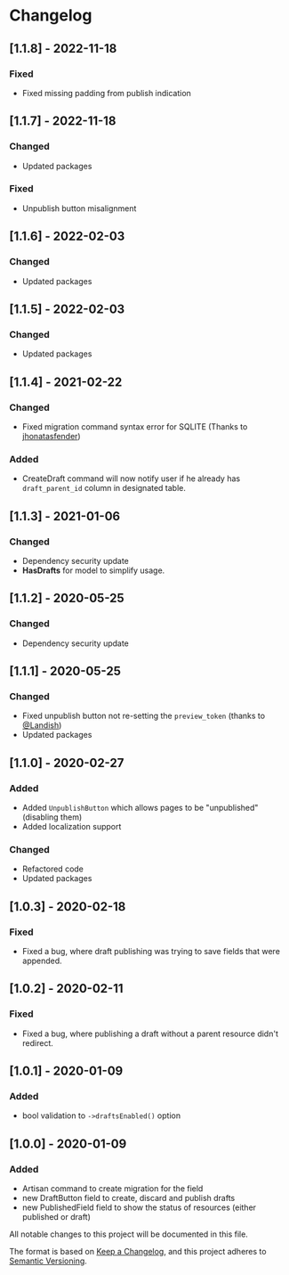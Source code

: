# Changelog

## [1.1.8] - 2022-11-18

### Fixed

- Fixed missing padding from publish indication

## [1.1.7] - 2022-11-18

### Changed

- Updated packages

### Fixed

- Unpublish button misalignment

## [1.1.6] - 2022-02-03

### Changed

- Updated packages

## [1.1.5] - 2022-02-03

### Changed

- Updated packages

## [1.1.4] - 2021-02-22

### Changed

- Fixed migration command syntax error for SQLITE (Thanks to [jhonatasfender](https://github.com/jhonatasfender))

### Added

- CreateDraft command will now notify user if he already has `draft_parent_id` column in designated table.

## [1.1.3] - 2021-01-06

### Changed

- Dependency security update
- **HasDrafts** for model to simplify usage.

## [1.1.2] - 2020-05-25

### Changed

- Dependency security update

## [1.1.1] - 2020-05-25

### Changed

- Fixed unpublish button not re-setting the `preview_token` (thanks to [@Landish](https://github.com/Landish))
- Updated packages

## [1.1.0] - 2020-02-27

### Added

- Added `UnpublishButton` which allows pages to be "unpublished" (disabling them)
- Added localization support

### Changed

- Refactored code
- Updated packages

## [1.0.3] - 2020-02-18

### Fixed

- Fixed a bug, where draft publishing was trying to save fields that were appended.

## [1.0.2] - 2020-02-11

### Fixed

- Fixed a bug, where publishing a draft without a parent resource didn't redirect.

## [1.0.1] - 2020-01-09

### Added

- bool validation to `->draftsEnabled()` option

## [1.0.0] - 2020-01-09

### Added

- Artisan command to create migration for the field
- new DraftButton field to create, discard and publish drafts
- new PublishedField field to show the status of resources (either published or draft)

All notable changes to this project will be documented in this file.

The format is based on [Keep a Changelog](https://keepachangelog.com/en/1.0.0/),
and this project adheres to [Semantic Versioning](https://semver.org/spec/v2.0.0.html).
